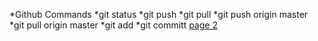 *Github Commands
*git status
*git push
*git pull
*git push origin master
*git pull origin master
*git add
*git committ
[page 2](README.md)
